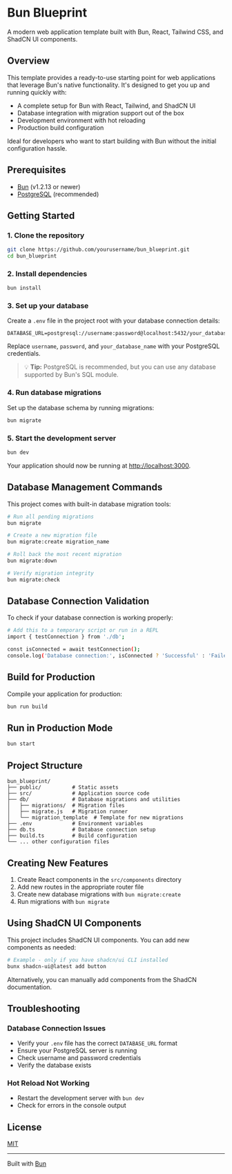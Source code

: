 # Bun Blueprint

A modern web application template built with Bun, React, Tailwind CSS, and ShadCN UI components.

## Overview

This template provides a ready-to-use starting point for web applications that leverage Bun's native functionality. It's designed to get you up and running quickly with:

- A complete setup for Bun with React, Tailwind, and ShadCN UI
- Database integration with migration support out of the box
- Development environment with hot reloading
- Production build configuration

Ideal for developers who want to start building with Bun without the initial configuration hassle.

## Prerequisites

- [Bun](https://bun.sh/) (v1.2.13 or newer)
- [PostgreSQL](https://www.postgresql.org/) (recommended)

## Getting Started

### 1. Clone the repository

```bash
git clone https://github.com/yourusername/bun_blueprint.git
cd bun_blueprint
```

### 2. Install dependencies

```bash
bun install
```

### 3. Set up your database

Create a `.env` file in the project root with your database connection details:

```
DATABASE_URL=postgresql://username:password@localhost:5432/your_database_name
```

Replace `username`, `password`, and `your_database_name` with your PostgreSQL credentials.

> 💡 **Tip:** PostgreSQL is recommended, but you can use any database supported by Bun's SQL module.

### 4. Run database migrations

Set up the database schema by running migrations:

```bash
bun migrate
```

### 5. Start the development server

```bash
bun dev
```

Your application should now be running at [http://localhost:3000](http://localhost:3000).

## Database Management Commands

This project comes with built-in database migration tools:

```bash
# Run all pending migrations
bun migrate

# Create a new migration file
bun migrate:create migration_name

# Roll back the most recent migration
bun migrate:down

# Verify migration integrity
bun migrate:check
```

## Database Connection Validation

To check if your database connection is working properly:

```bash
# Add this to a temporary script or run in a REPL
import { testConnection } from './db';

const isConnected = await testConnection();
console.log('Database connection:', isConnected ? 'Successful' : 'Failed');
```

## Build for Production

Compile your application for production:

```bash
bun run build
```

## Run in Production Mode

```bash
bun start
```

## Project Structure

```
bun_blueprint/
├── public/          # Static assets
├── src/             # Application source code
├── db/              # Database migrations and utilities
│   ├── migrations/  # Migration files
│   ├── migrate.js   # Migration runner
│   └── migration_template  # Template for new migrations
├── .env             # Environment variables
├── db.ts            # Database connection setup
├── build.ts         # Build configuration
└── ... other configuration files
```

## Creating New Features

1. Create React components in the `src/components` directory
2. Add new routes in the appropriate router file
3. Create new database migrations with `bun migrate:create`
4. Run migrations with `bun migrate`

## Using ShadCN UI Components

This project includes ShadCN UI components. You can add new components as needed:

```bash
# Example - only if you have shadcn/ui CLI installed
bunx shadcn-ui@latest add button
```

Alternatively, you can manually add components from the ShadCN documentation.

## Troubleshooting

### Database Connection Issues

- Verify your `.env` file has the correct `DATABASE_URL` format
- Ensure your PostgreSQL server is running
- Check username and password credentials
- Verify the database exists

### Hot Reload Not Working

- Restart the development server with `bun dev`
- Check for errors in the console output

## License

[MIT](LICENSE)

---

Built with [Bun](https://bun.sh)

